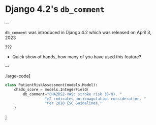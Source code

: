 # Django 4.2's `db_comment`

--

`db_comment` was introduced in Django 4.2 which was released on April 3, 2023

???

- Quick show of hands, how many of you have used this feature?

--

.large-code[

```python
class PatientRiskAssessment(models.Model):
    chads_score = models.IntegerField(
        db_comment="CHA2DS2-VASc stroke risk (0-9). "
                  "≥2 indicates anticoagulation consideration. "
                  "Per 2010 ESC Guidelines."
    )
```

]
